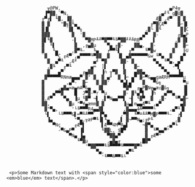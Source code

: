 
     
     
     
                   ╥@PW,                                        ▄P4╦
                  ▐▀▓▓,`▀N,                                 ,▄╝╙ g▓U▓
                 ╔▀╔▌ ╙▓, ▐▓,                              Æ▓ ,Æ▀  ▓ ▓
                 ▓ ▓    "▓╗▓╙▄                           ╔▀▓ÇÆ▀    ▓⌐▐▌
                 ▓▐▌      `▓▌ ▀╗                       ,▓└ ▓╙       ▓▐C
                 ▓▓▓        ▓  '▓                     ▄▀  ▓-       ╓▓▄P
                 ▓▌╙▓       -▌   ▀▓MP╨╜▀▓▀▀╙╚▀▓▓╜╜╩RB▀    ▌       ,▓ ▓▌
                 ▓  ╙▌       ▓  ,╔▄▓µ    ▀▄ ╓▓-    ▓▓▄,  ▓-       ▓  ▓⌐
                 ▓   ╙▄     ,▓▀╚-   ╚▄   ╒▀▀╙▌   ╓▀    ╙▀▓w      ▓   ╟U
                 `▓   ▀Ç ╓Æ▀`,▄▀▀▀▀╙▀▓▓  ▓   ▐▌ ▄▓▀▀▀▀▀▀&w ╙▀▄  ▓   ▄▀
                   ▓  ▄▀╙  ,Æ╜      ▄╝ ▀▓     ▓▓- ▓       ▀▄  ╙▀▄, ▄▀
                   ,▓╚   ╓▀╙       ▄═  ]▌      ▌   ▓⌐       ▀▄   -▀▌
                   ▓   ▄▀`      ╓▄▓▓   ▐∩ ╥▀▓  ▓   ▄▓▓▄       ▀▄   ▐▄
                  ▓▀▀▀▀▀RNmæ▄▄▄▀`▓" ▓  ▓ ▄╜  ▓ ▐⌐ ▄▀ ▓⌐▀&▄▄gæÆRM▀▀▀▀▀µ
                 ▓        ,▄▀-  ▓⌐   ▓ ▓▓'    ▀▄▌▄▀   ▓   ▀&╗        ▀µ
                 ▓     ,▄▓▄∞æ▄mA▀&▄   ▓▌       ▀▓▀  ╓▄P▓N╦▄æ⌂▓&╖     ▐▌
                 ▓   ▄▀▀▓    █  J▀▓-▀r ▀µ      ▓- ▓╙▄▀▌  ▐h   ▄▀▀▄   ▐▌
                 ▓,Æ▀    ▀▄  ▐µ ╙▓▀ ¬▌ ,▌▀N▄▄▀▀▌ ¬▌ ╙▓▀  ▓  ,▓-   ╙▀▄▓⌐
                 ▓▓,      `▓µ "▀¥▄æmm▓ ▓       ▐µ▄▌m▄▄Æ▀╙ ,▄▀       ▄▓
                  ▓"▀▄,     '└╚▀▀▀R4▄▄▓▌       ,▓▄▄▄4╩▀▀▀▀└     ,▄▀╙▐▌
                  └▌   └╚▀▀▀&▌═▀╨╨▀▀` ▐▀▄     ,▀▓  ╙▀ª╨╨▀M▓P▀▀▀╙-  ╒▌
                   ▐▄        "▀▄,╥æP▀╙▐▌╙▄   ,▌ ▓¬▀▀N▄;╔P╙        ,▓
                     ▀Nç     ╓Æ▀▌      ▌Æ▀▀4M▀R▄▌     ¬▓▀▄     ,▄▀╘
                       -▀&▄P▀  ▐▌      ╙▓▓L, $█▀       ▓  ╙▀▄▄▀"
                           ▀N▄ ▐▄        ▀▓▓▄▀         ▓ ╓Æ▀"
                              ╙▀▓µ       ,▄▓▄╓       ,█▓▀
                                 '▀▓▓▀▀▀╙╚▀▀▀▀╙▀▀▀▀▓▀╙
                                     ▀▄,        ▄▀╙
                                       '╙▀▀╩▀▀╚└
     
     
     <p>Some Markdown text with <span style="color:blue">some <em>blue</em> text</span>.</p>
     
     
    
